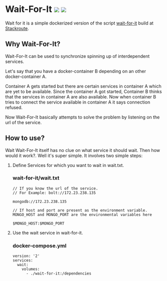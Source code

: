 # Wait-For-It [![](https://images.microbadger.com/badges/version/jainnish94/wait-for-it.svg)](https://hub.docker.com/r/jainnish94/wait-for-it/) [![](https://images.microbadger.com/badges/image/jainnish94/wait-for-it.svg)](https://hub.docker.com/r/jainnish94/wait-for-it/)

Wait for it is a simple dockerized version of the script [wait-for-it](https://github.com/vishnubob/wait-for-it) build at [Stackroute](http://stackroute.in/).

## Why Wait-For-It? ##

Wait-For-It can be used to synchronize spinning up of interdependent services.

Let's say that you have a docker-container B depending on an other docker-container A.

Container A gets started but there are certain services in container A which are yet to be available. Since the container A got started, Container B thinks that the services in container A are also available. Now when container B tries to connect the service available in container A it says connection refused.

Now Wait-For-It basically attempts to solve the problem by listening on the url of the service. 

## How to use? ##

Wait Wait-For-It itself has no clue on what service it should wait. Then how would it work?. Well it's super simple. It involves two simple steps:

1. Define Services for which you want to wait in wait.txt.

    ### wait-for-it/wait.txt ###

    ```
    // If you know the url of the service.
    // For Example: bolt://172.23.238.135

    mongodb://172.23.238.135

    // If host and port are present as the environment variable. MONGO_HOST and MONGO_PORT are the environmental variables here

    $MONGO_HOST:$MONGO_PORT

    ```

2. Use the wait service in wait-for-it.
    ### docker-compose.yml ###

    ```
    version: '2'
    services:
      wait:
        volumes:
          - ./wait-for-it:/dependencies
    ``` 